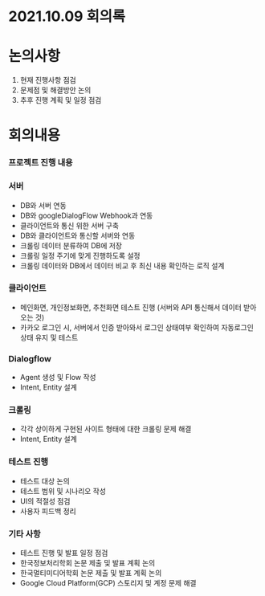 # 2021.10.09 회의록

# 논의사항

1. 현재 진행사항 점검
2. 문제점 및 해결방안 논의
3. 추후 진행 계획 및 일정 점검

# 회의내용

### 프로젝트 진행 내용

### 서버

* DB와 서버 연동
* DB와 googleDialogFlow Webhook과 연동
* 클라이언트와 통신 위한 서버 구축
* DB와 클라이언트와 통신할 서버와 연동
* 크롤링 데이터 분류하여 DB에 저장
* 크롤링 일정 주기에 맞게 진행하도록 설정
* 크롤링 데이터와 DB에서 데이터 비교 후 최신 내용 확인하는 로직 설계

### 클라이언트

* 메인화면, 개인정보화면, 추천화면 테스트 진행 (서버와 API 통신해서 데이터 받아오는 것)
* 카카오 로그인 시, 서버에서 인증 받아와서 로그인 상태여부 확인하여 자동로그인 상태 유지 및 테스트


### Dialogflow

* Agent 생성 및 Flow 작성
* Intent, Entity 설계

### 크롤링

* 각각 상이하게 구현된 사이트 형태에 대한 크롤링 문제 해결
* Intent, Entity 설계

### 테스트 진행

* 테스트 대상 논의
* 테스트 범위 및 시나리오 작성
* UI의 적절성 점검
* 사용자 피드백 정리

### 기타 사항

* 테스트 진행 및 발표 일정 점검
* 한국정보처리학회 논문 제출 및 발표 계획 논의
* 한국멀티미디어학회 논문 제출 및 발표 계획 논의
* Google Cloud Platform(GCP) 스토리지 및 계정 문제 해결

